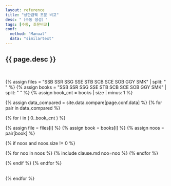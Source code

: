 ```yaml
---
layout: reference
title: "상한금궤 조문 비교"
desc: "〔수동 생성〕"
tags: [수동, 조문비교]
conf:
  method: "Manual"
  data: "similartext"
---
```


{{ page.desc }}
--------------------

<br>

{% assign files = "SSB SSR SSG SSE STB SCB SCE SOB GGY SMK" | split: " " %}
{% assign books = "SSB SSR SSG SSE STB SCB SCE SOB GGY SMK" | split: " " %}
{% assign book_cnt = books | size | minus: 1 %}

{% assign data_compared = site.data.compare[page.conf.data] %}
{% for pair in data_compared %}

<div class="compare-set" markdown="1">
{% for i in ( 0..book_cnt ) %}

{% assign file = files[i] %}
{% assign book = books[i] %}
{% assign noos = pair[book] %}

{% if noos and noos.size != 0 %}

{% for noo in noos %}
{% include clause.md noo=noo %}
{% endfor %}

{% endif %}
{% endfor %}
</div>

<br>
{% endfor %}
